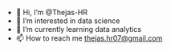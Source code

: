 - 👋 Hi, I’m @Thejas-HR
- 👀 I’m interested in data science
- 🌱 I’m currently learning data analytics
- 📫 How to reach me thejas.hr07@gmail.com

<!---
Thejas-HR/Thejas-HR is a ✨ special ✨ repository because its `README.md` (this file) appears on your GitHub profile.
You can click the Preview link to take a look at your changes.
--->
